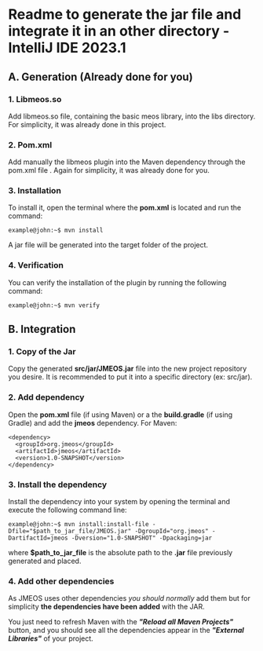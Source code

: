 # Readme to generate the jar file and integrate it in an other directory - IntelliJ IDE 2023.1
## A. Generation (Already done for you)
### 1. Libmeos.so
  Add libmeos.so file, containing the basic meos library, into the libs directory. For simplicity, it was already done in this project.
### 2. Pom.xml
  Add manually the libmeos plugin into the Maven dependency through the pom.xml file **<build>**. Again for simplicity, it was already done for you.
### 3. Installation
  To install it, open the terminal where the **pom.xml** is located and run the command: 
  ```console
  example@john:~$ mvn install
  ```
  A jar file will be generated into the target folder of the project.

### 4. Verification
  You can verify the installation of the plugin by running the following command: 
   ```console
  example@john:~$ mvn verify
  ```

## B. Integration

### 1. Copy of the Jar
  Copy the generated **src/jar/JMEOS.jar** file into the new project repository you desire. It is recommended to put it into a specific directory (ex: src/jar).

### 2. Add dependency
  Open the **pom.xml** file (if using Maven) or a the **build.gradle** (if using Gradle) and add the **jmeos** dependency. For Maven: 
  ```
  <dependency>
    <groupId>org.jmeos</groupId>
    <artifactId>jmeos</artifactId>
    <version>1.0-SNAPSHOT</version>
  </dependency>
  ```

### 3. Install the dependency

  Install the dependency into your system by opening the terminal and execute the following command line:
  ```console
  example@john:~$ mvn install:install-file -Dfile="$path_to_jar_file/JMEOS.jar" -DgroupId="org.jmeos" -DartifactId=jmeos -Dversion="1.0-SNAPSHOT" -Dpackaging=jar

  ```
  where **$path_to_jar_file** is the absolute path to the **.jar** file previously generated and placed.

### 4. Add other dependencies

As JMEOS uses other dependencies *you should normally* add them but for simplicity **the dependencies have been added** with the JAR.

You just need to refresh Maven with the ***"Reload all Maven Projects"*** button, and you should see all the dependencies appear in the ***"External Libraries"*** of your project.
  
